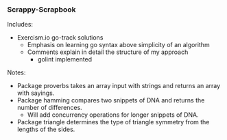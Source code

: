 ### Scrappy-Scrapbook
Includes:
- Exercism.io go-track solutions
  - Emphasis on learning go syntax above simplicity of an algorithm
  - Comments explain in detail the structure of my approach
    - golint implemented

Notes:
- Package proverbs takes an array input with strings and returns an array with sayings.
- Package hamming compares two snippets of DNA and returns the number of differences.
  - Will add concurrency operations for longer snippets of DNA.
- Package triangle determines the type of triangle symmetry from the lengths of the sides.


